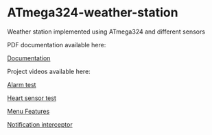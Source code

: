 # ATmega324-weather-station
Weather station implemented using ATmega324 and different sensors

PDF documentation available here:

[Documentation](https://github.com/firutibogdan/ATmega324-weather-station/blob/master/README.pdf)

Project videos available here:

[Alarm test](https://www.youtube.com/watch?v=omguAc8QvK4)

[Heart sensor test](https://www.youtube.com/watch?v=CUkieCqqa5s)

[Menu Features](https://www.youtube.com/watch?v=MX8O_bS6DNg)

[Notification interceptor](https://www.youtube.com/watch?v=cwvMn_MDfj4)
